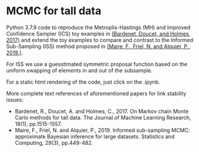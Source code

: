 # MCMC for tall data

Python 3.7.9 code to reproduce the Metroplis-Hastings (MH) and Improved Confidence Sampler (ICS) toy examples in [(Bardenet, Doucet, and Holmes, 2017)](https://arxiv.org/abs/1505.02827) and extend the toy examples to compare and contrast to the Informed Sub-Sampling (ISS) method proposed in [(Maire, F., Friel, N. and Alquier, P., 2019.)](https://arxiv.org/abs/1706.08327).

For ISS we use a guesstimated symmetric proposal function based on the uniform swapping of elements in and out of the subsample.

For a static html rendering of the code, just click on the .ipynb.

More complete text references of aforementioned papers for link stability issues:
- Bardenet, R., Doucet, A. and Holmes, C., 2017. On Markov chain Monte Carlo methods for tall data. The Journal of Machine Learning Research, 18(1), pp.1515-1557.
- Maire, F., Friel, N. and Alquier, P., 2019. Informed sub-sampling MCMC: approximate Bayesian inference for large datasets. Statistics and Computing, 29(3), pp.449-482.